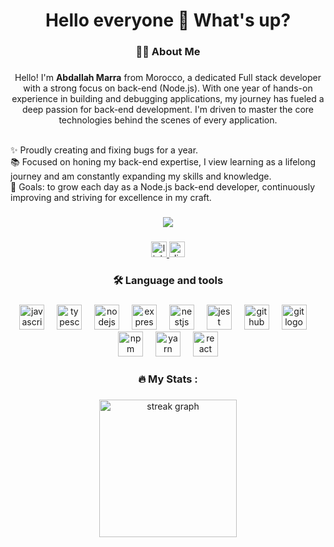 <h1 align="center">Hello everyone 👋 What's up?</h1>

###

<h3 align="center">👩‍💻  About Me</h3>

###

<p align="center">
  Hello! I'm <strong>Abdallah Marra</strong> from Morocco, a dedicated Full stack developer with a strong focus on back-end (Node.js). With one year of hands-on experience in building and debugging applications, my journey has fueled a deep passion for back-end development. I'm driven to master the core technologies behind the scenes of every application.<br><br>
  
  ✨ Proudly creating and fixing bugs for a year.<br>
  📚 Focused on honing my back-end expertise, I view learning as a lifelong journey and am constantly expanding my skills and knowledge.<br>
  🎯 Goals: to grow each day as a Node.js back-end developer, continuously improving and striving for excellence in my craft.
</p>


###

<div align="center">
  <img src="https://visitor-badge.laobi.icu/badge?page_id=mar-AD.mar-AD&"  />
</div>

###

<div align="center">
  <a href="https://www.linkedin.com/in/abdallah-marra-207bab278/" target="_blank">
    <img src="https://img.shields.io/static/v1?message=LinkedIn&logo=linkedin&label=&color=0077B5&logoColor=white&labelColor=&style=for-the-badge" height="25" alt="linkedin logo"  />
  </a>
  <a href="https://discord.com/channels/marra9634" target="_blank">
    <img src="https://img.shields.io/static/v1?message=Discord&logo=discord&label=&color=7289DA&logoColor=white&labelColor=&style=for-the-badge" height="25" alt="discord logo"  />
  </a>
</div>

###

<h3 align="center">🛠 Language and tools</h3>

###

<div align="center">
  <img src="https://cdn.jsdelivr.net/gh/devicons/devicon/icons/javascript/javascript-original.svg" height="40" alt="javascript logo"  />
  <img width="12" />
  <img src="https://cdn.jsdelivr.net/gh/devicons/devicon/icons/typescript/typescript-original.svg" height="40" alt="typescript logo"  />
  <img width="12" />
  <img src="https://cdn.jsdelivr.net/gh/devicons/devicon/icons/nodejs/nodejs-plain-wordmark.svg" height="40" alt="nodejs logo"  />
  <img width="12" />
  <img src="https://skillicons.dev/icons?i=express" height="40" alt="express logo"  />
  <img width="12" />
  <img src="https://cdn.simpleicons.org/nestjs/E0234E" height="40" alt="nestjs logo"  />
  <img width="12" />
  <img src="https://cdn.jsdelivr.net/gh/devicons/devicon/icons/jest/jest-plain.svg" height="40" alt="jest logo"  />
  <img width="12" />
  <img src="https://skillicons.dev/icons?i=github" height="40" alt="github logo"  />
  <img width="12" />
  <img src="https://cdn.simpleicons.org/git/F05032" height="40" alt="git logo"  />
  <img width="12" />
  <img src="https://cdn.jsdelivr.net/gh/devicons/devicon/icons/npm/npm-original-wordmark.svg" height="40" alt="npm logo"  />
  <img width="12" />
  <img src="https://cdn.simpleicons.org/yarn/2C8EBB" height="40" alt="yarn logo"  />
  <img width="12" />
  <img src="https://cdn.jsdelivr.net/gh/devicons/devicon/icons/react/react-original.svg" height="40" alt="react logo"  />
</div>

###

<h3 align="center">🔥   My Stats :</h3>

###

<div align="center">
  <img src="https://streak-stats.demolab.com?user=mar-AD&locale=en&mode=daily&theme=dark&hide_border=false&border_radius=5&order=3" height="220" alt="streak graph"  />
</div>

###
